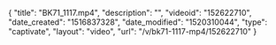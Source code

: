 {
    "title": "BK71_1117.mp4",
    "description": "",
    "videoid": "152622710",
    "date_created": "1516837328",
    "date_modified": "1520310044",
    "type": "captivate",
    "layout": "video",
    "url": "\/v\/bk71-1117-mp4\/152622710"
}